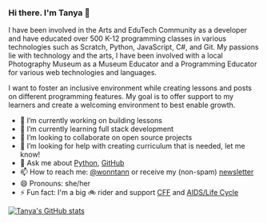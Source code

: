 ### Hi there. I'm Tanya 👋


I have been involved in the Arts and EduTech Community as a developer and have educated over 500 K-12 programming classes in various technologies such as Scratch, Python, JavaScript, C#, and Git. My passions lie with technology and the arts, I have been involved with a local Photography Museum as a Museum Educator and a Programming Educator for various web technologies and languages.

I want to foster an inclusive environment while creating lessons and posts on different programming features. My goal is to offer support to my learners and create a welcoming environment to best enable growth.

- 🔭 I’m currently working on building lessons
- 🌱 I’m currently learning full stack development
- 👯 I’m looking to collaborate on open source projects
- 🤔 I’m looking for help with creating curriculum that is needed, let me know!
- 💬 Ask me about [Python](https://github.com/wonntann/Python), [GitHub](https://github.com/wonntann/GitHub)
- 📫 How to reach me: [@wonntann](https://twitter.com/wonntann) or receive my (non-spam) [newsletter](https://tinyletter.com/wonntann/)
- 😄 Pronouns: she/her
- ⚡ Fun fact: I'm a big :bike: rider and support [CFF](https://www.cff.org/) and [AIDS/Life Cycle](https://www.aidslifecycle.org/)


[![Tanya's GitHub stats](https://github-readme-stats.vercel.app/api?username=wonntann&show_icons=true&theme=highcontrast)](https://github.com/anuraghazra/github-readme-stats)
